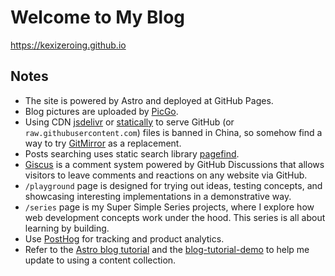 # Welcome to My Blog
https://kexizeroing.github.io

## Notes
- The site is powered by Astro and deployed at GitHub Pages.
- Blog pictures are uploaded by [PicGo](https://github.com/Molunerfinn/PicGo).
- Using CDN [jsdelivr](https://www.jsdelivr.com) or [statically](https://statically.io) to serve GitHub (or `raw.githubusercontent.com`) files is banned in China, so somehow find a way to try [GitMirror](https://gitmirror.com) as a replacement.
- Posts searching uses static search library [pagefind](https://pagefind.app).
- [Giscus](https://giscus.app) is a comment system powered by GitHub Discussions that allows visitors to leave comments and reactions on any website via GitHub.
- `/playground` page is designed for trying out ideas, testing concepts, and showcasing interesting implementations in a demonstrative way.
- `/series` page is my Super Simple Series projects, where I explore how web development concepts work under the hood. This series is all about learning by building.
- Use [PostHog](https://posthog.com) for tracking and product analytics.
- Refer to the [Astro blog tutorial](https://docs.astro.build/en/tutorial/6-islands/4) and the [blog-tutorial-demo](https://github.com/withastro/blog-tutorial-demo/tree/content-collections) to help me update to using a content collection.